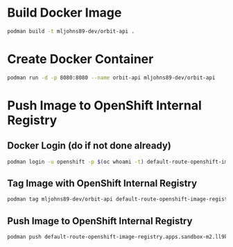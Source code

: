 # Build Docker Image

```bash
podman build -t mljohns89-dev/orbit-api .
```

# Create Docker Container

```bash
podman run -d -p 8080:8080 --name orbit-api mljohns89-dev/orbit-api
```

# Push Image to OpenShift Internal Registry

## Docker Login (do if not done already)

```bash
podman login -u openshift -p $(oc whoami -t) default-route-openshift-image-registry.apps.sandbox-m2.ll9k.p1.openshiftapps.com
```

## Tag Image with OpenShift Internal Registry

```bash
podman tag mljohns89-dev/orbit-api default-route-openshift-image-registry.apps.sandbox-m2.ll9k.p1.openshiftapps.com/mljohns89-dev/orbit-api
```

## Push Image to OpenShift Internal Registry

```bash
podman push default-route-openshift-image-registry.apps.sandbox-m2.ll9k.p1.openshiftapps.com/mljohns89-dev/orbit-api
```